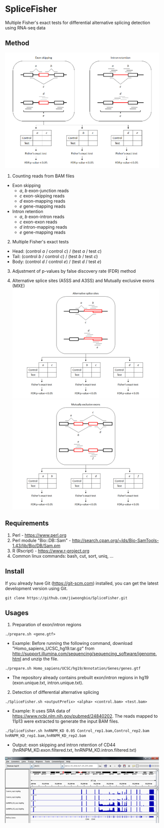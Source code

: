 # SpliceFisher
Multiple Fisher's exact tests for differential alternative splicing detection using RNA-seq data


Method
------

![](SpliceFisher.method.png)

1. Counting reads from BAM files
  - Exon skipping
    - *a*, *b* exon-junction reads
    - *c* exon-skipping reads
    - *d* exon-mapping reads
    - *e* gene-mapping reads
  - Intron retention
    - *a*, *b* exon-intron reads
    - *c* exon-exon reads
    - *d* intron-mapping reads
    - *e* gene-mapping reads
2. Multiple Fisher's exact tests
  - Head: (control *a* / control *c*) / (test *a* / test *c*)
  - Tail: (control *b* / control *c*) / (test *b* / test *c*)
  - Body: (control *d* / control *e*) / (test *d* / test *e*)
3. Adjustment of p-values by false discovery rate (FDR) method

4. Alternative splice sites (A5SS and A3SS) and Mutually exclusive exons (MXE)
![](SpliceFisher.method.ASS.png)
![](SpliceFisher.method.MXE.png)


Requirements
------------

1. Perl - https://www.perl.org
2. Perl module "Bio::DB::Sam" - http://search.cpan.org/~lds/Bio-SamTools-1.43/lib/Bio/DB/Sam.pm
3. R (Rscript) - https://www.r-project.org
4. Common linux commands: bash, cut, sort, uniq, ...


Install
-------

If you already have Git (https://git-scm.com) installed, you can get the latest development version using Git.
```
git clone https://github.com/jiwoongbio/SpliceFisher.git
```


Usages
------

1. Preparation of exon/intron regions
  ```
  ./prepare.sh <gene.gtf>
  ```
  - Example: Before running the following command, download "Homo_sapiens_UCSC_hg19.tar.gz" from http://support.illumina.com/sequencing/sequencing_software/igenome.html and unzip the file.
  ```
  ./prepare.sh Homo_sapiens/UCSC/hg19/Annotation/Genes/genes.gtf
  ```
  - The repository already contains prebuilt exon/intron regions in hg19 (exon.unique.txt, intron.unique.txt).

2. Detection of differential alternative splicing
  ```
  ./SpliceFisher.sh <outputPrefix> <alpha> <control.bam> <test.bam>
  ```
  - Example: It uses SRA data of https://www.ncbi.nlm.nih.gov/pubmed/24840202. The reads mapped to 11p13 were extracted to generate the input BAM files.
  ```
  ./SpliceFisher.sh hnRNPM_KD 0.05 Control_rep1.bam,Control_rep2.bam hnRNPM_KD_rep1.bam,hnRNPM_KD_rep2.bam
  ```
  - Output: exon skipping and intron retention of CD44 (hnRNPM_KD.exon.filtered.txt, hnRNPM_KD.intron.filtered.txt)

![hnRNPM_KD.CD44.png](hnRNPM_KD.CD44.png)
